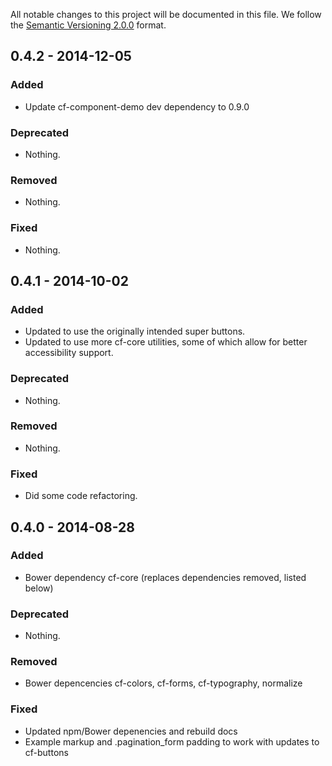All notable changes to this project will be documented in this file.
We follow the [Semantic Versioning 2.0.0](http://semver.org/) format.

## 0.4.2 - 2014-12-05

### Added
- Update cf-component-demo dev dependency to 0.9.0

### Deprecated
- Nothing.

### Removed
- Nothing.

### Fixed
- Nothing.


## 0.4.1 - 2014-10-02

### Added
- Updated to use the originally intended super buttons.
- Updated to use more cf-core utilities, some of which allow for better
  accessibility support.

### Deprecated
- Nothing.

### Removed
- Nothing.

### Fixed
- Did some code refactoring.


## 0.4.0 - 2014-08-28

### Added
- Bower dependency cf-core (replaces dependencies removed, listed below)

### Deprecated
- Nothing.

### Removed
- Bower depencencies cf-colors, cf-forms, cf-typography, normalize

### Fixed
- Updated npm/Bower depenencies and rebuild docs
- Example markup and .pagination_form padding to work with updates to cf-buttons
